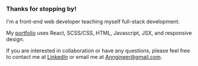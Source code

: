 ### Thanks for stopping by!

I'm a front-end web developer teaching myself full-stack development.  

My [portfolio](https://anngineer.com/) uses React, SCSS/CSS, HTML, Javascript, JSX, and responsive design. 

If you are interested in collaboration or have any questions, please feel free to contact me at [LinkedIn](www.linkedin.com/in/anngineer) or email me at Anngineer@gmail.com.

<!--
**Anngineer/Anngineer** is a ✨ _special_ ✨ repository because its `README.md` (this file) appears on your GitHub profile.

Here are some ideas to get you started:

- 🔭 I’m currently working on ...
- 🌱 I’m currently learning ...
- 👯 I’m looking to collaborate on ...
- 🤔 I’m looking for help with ...
- 💬 Ask me about ...
- 📫 How to reach me: ...
- 😄 Pronouns: ...
- ⚡ Fun fact: ...
-->
